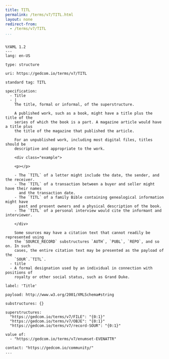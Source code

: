 ```yaml
---
title: TITL
permalink: /terms/v7/TITL.html
layout: none
redirect-from:
  - /terms/v7/TITL
...
```


```

%YAML 1.2
---
lang: en-US

type: structure

uri: https://gedcom.io/terms/v7/TITL

standard tag: TITL

specification:
  - Title
  - |
    The title, formal or informal, of the superstructure.
    
    A published work, such as a book, might have a title plus the title of the
    series of which the book is a part. A magazine article would have a title plus
    the title of the magazine that published the article.
    
    For an unpublished work, including most digital files, titles should be
    descriptive and appropriate to the work.
    
    <div class="example">
    
    <p></p>
    
    - The `TITL` of a letter might include the date, the sender, and the receiver.
    - The `TITL` of a transaction between a buyer and seller might have their names
      and the transaction date.
    - The `TITL` of a family Bible containing genealogical information might have
      past and present owners and a physical description of the book.
    - The `TITL` of a personal interview would cite the informant and interviewer.
    
    </div>
    
    Some sources may have a citation text that cannot readily be represented using
    the `SOURCE_RECORD` substructures `AUTH`, `PUBL`, `REPO`, and so on. In such
    cases, the entire citation text may be presented as the payload of the
    `SOUR`.`TITL`.
  - title
  - A formal designation used by an individual in connection with positions of
    royalty or other social status, such as Grand Duke.

label: 'Title'

payload: http://www.w3.org/2001/XMLSchema#string

substructures: {}

superstructures:
  "https://gedcom.io/terms/v7/FILE": "{0:1}"
  "https://gedcom.io/terms/v7/OBJE": "{0:1}"
  "https://gedcom.io/terms/v7/record-SOUR": "{0:1}"

value of:
  - "https://gedcom.io/terms/v7/enumset-EVENATTR"

contact: "https://gedcom.io/community/"
...

```
